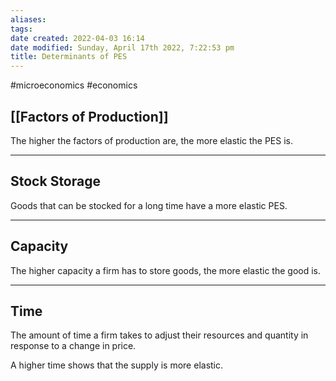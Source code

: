 ```yaml
---
aliases: 
tags: 
date created: 2022-04-03 16:14
date modified: Sunday, April 17th 2022, 7:22:53 pm
title: Determinants of PES
---
```


#microeconomics #economics

## [[Factors of Production]]

The higher the factors of production are, the more elastic the PES is.

---

## Stock Storage

Goods that can be stocked for a long time have a more elastic PES.

---

## Capacity

The higher capacity a firm has to store goods, the more elastic the good is.

---

## Time

The amount of time a firm takes to adjust their resources and quantity in response to a change in price.

A higher time shows that the supply is more elastic.
